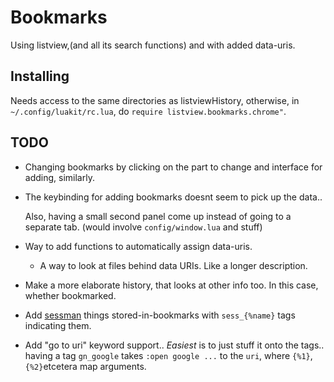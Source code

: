 # Bookmarks
Using listview,(and all its search functions) and with added data-uris.

## Installing
Needs access to the same directories as listviewHistory,
otherwise, in `~/.config/luakit/rc.lua`, do
`require listview.bookmarks.chrome"`.

## TODO

* Changing bookmarks by clicking on the part to change and interface for
  adding, similarly.

* The keybinding for adding bookmarks doesnt seem to pick up the data..
  
  Also, having a small second panel come up instead of going to a
  separate tab. (would involve `config/window.lua` and stuff)

* Way to add functions to automatically assign data-uris.
  + A way to look at files behind data URIs. Like a longer description.

* Make a more elaborate history, that looks at other info too. In this
  case, whether bookmarked.

* Add [sessman](https://github.com/IsoLinearCHiP/luakit-sessman) things
  stored-in-bookmarks with `sess_{%name}` tags indicating them.

* Add "go to uri" keyword support.. *Easiest* is to just stuff it onto
  the tags.. having a tag `gn_google` takes `:open google ...` to
  the `uri`, where `{%1}`, `{%2}`etcetera map arguments.
